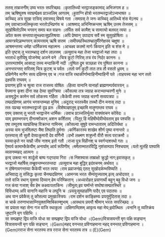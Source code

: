 

  
ततस् ताम्रजनीम् उष्य भरतः सपरिच्छदः ।कृतातिथ्यो भरद्वाजङ्कामाद् अभिजगाम ह  ॥   
तम् ऋषिष्पुरुष व्याघ्रम्प्रेक्ष्य प्राञ्जलिम् आगतम् ।हुताग्नि होत्रो भरतम्भरद्वाजोऽभ्यभाषत  ॥   
कच्चिद् अत्र सुखा रात्रिस् तवास्मद् विषये गता ।समग्रस् ते जनः कच्चिद् आतिथ्ये शंस मेऽनघ  ॥   
तम् उवाचाञ्जलिम्कृत्वा भरतोऽभिप्रणंय च ।आश्रमाद् अभिनिष्क्रन्तम् ऋषिम् उत्तम तेजसम्  ॥   
सुखोषितोऽस्मि भगवन् समग्र बल वाहनः ।तर्पितः सर्व कामैश् च सामात्यो बलवत् त्वया  ॥   
अपेत क्लम सन्तापाःसुभक्ष्याःसुप्रतिश्रयाः ।अपि प्रेष्यान् उपादाय सर्वे स्म सुसुखोषिताः  ॥   
आमन्त्रयेऽहम्भगवन् कामन्त्वाम् ऋषि सत्तम ।समीपम्प्रस्थितम्भ्रातुर्मैरेणेक्षस्व चक्षुषा  ॥   
आश्रमन्तस्य धर्मज्ञ धार्मिकस्य महात्मनः ।आचक्ष्व कतमो मार्गः कियान् इति च शंस मे  ॥   
इति पृष्टस् तु भरतम्भ्रातृ दर्शन लालसम् ।प्रत्युवाच महा तेजा भरद्वाजो महा तपाः  ॥   
भरतार्ध तृतीयेषु योजनेष्व् अजने वने ।चित्र कूटो गिरिस् तत्र रंय निर्दर काननः  ॥   
उत्तरम्पार्श्वम् आसाद्य तस्य मन्दाकिनी नदी ।पुष्पित द्रुम सञ्छन्ना रंय पुष्पित कानना  ॥   
अनन्तरन्तत् सरितश् चित्र कूटश् च पर्वतः ।ततो पर्ण कुटी तात तत्र तौ वसतो ध्रुवम्  ॥   
दक्षिणेनैव मार्गेण सव्य दक्षिणम् एव च।गज वाजि रथाकीर्णाम्वाहिनीम्वाहिनी पते ।वाहयस्व महा भाग ततो द्रक्ष्यसि राघवम्  ॥   
प्रयाणम् इति च श्रुत्वा राज राजस्य योषितः ।हित्वा यानानि यानार्हा ब्राह्मणम्पर्यवारयन्  ॥   
वेपमाना कृशा दीना सह देव्या सुमन्त्रिया ।कौसल्या तत्र जग्राह कराभ्याम्चरणौ मुनेः  ॥   
असमृद्धेन कामेन सर्व लोकस्य गर्हिता ।कैकेयी तस्य जग्राह चरणौ सव्यपत्रपा  ॥   
तम्प्रदक्षिणम् आगंय भगवन्तम्महा मुनिम् ।अदूराद् भरतस्यैव तस्थौ दीन मनास् तदा  ॥   
ततः पप्रच्छ भरतम्भरद्वाजो दृढ व्रतः ।विशेषञ्ज्ञातुम् इच्छामि मातॄणाम्तव राघव  ॥   
एवम् उक्तस् तु भरतो भरद्वाजेन धार्मिकः ।उवाच प्राञ्जलिर्भूत्वा वाक्यंवचन कोविदः  ॥   
याम् इमाम्भगवन् दीनाम्शोकान् अशन कर्शिताम् ।पितुर् हि महिषीम्देवीम्देवताम् इव पश्यसि  ॥   
एषा तम्पुरुष व्याघ्रंसिम्ह विक्रान्त गामिनम् ।कौसल्या सुषुवे रामन्धातारम् अदितिर्यथा  ॥   
अस्या वाम भुजंश्लिष्टा यैषा तिष्ठति दुर्मनाः ।कर्णिकारस्य शाखेव शीर्ण पुष्पा वनान्तरे  ॥   
एतस्यास् तौ सुतौ देव्याःकुमारौ देव वर्णिनौ ।उभौ लक्ष्मण शत्रुघ्नौ वीरौ सत्य पराक्रमौ  ॥   
यस्याःकृते नर याघ्रौ जीव नाशम् इतो गतौ ।राजा पुत्र विहीनश् च स्वर्गन्दशरथो गतः  ॥   
ऐश्वर्य कामाम्कैकेयीम् अनार्याम् आर्य रूपिणीम् ।ममैताम्मातरंविद्धि नृशंसाम्पाप निश्चयाम् ।यतो मूलंहि पश्यामि व्यसनम्महद् आत्मनः  ॥   
इत्य् उक्त्वा नर शार्दूलो बाष्प गद्गदया गिरा ।स निशश्वास ताम्राक्षो क्रुद्धो नाग;इवासकृत्  ॥   
भरद्वाजो महर्षिस् तम्ब्रुवन्तम्भरतन्तदा ।प्रत्युवाच महा बुद्धिर् इदंवचनम् अर्थवत्  ॥   
न दोषेणावगन्तव्या कैकेयी भरत त्वया ।राम प्रव्राजनंह्य् एतत् सुखोदर्कम्भविष्यति ।  
अभिवाद्य तु संसिद्धः कृत्वा चैनम्प्रदक्षिणम् ।आमन्त्र्य भरतः सैम्यंयुज्यताम् इत्य् अचोदयत्  ॥   
ततो वाजि रथान् युक्त्वा दिव्यान् हेम परिष्क्रितान् ।अध्यारोहत् प्रयाणार्थी बहून् बहु विधो जनः  ॥   
गज कंया गजाश् चैव हेम कक्ष्याःपताकिनः ।जीमूता;इव घर्मान्ते सघोषाःसम्प्रतस्थिरे  ॥   
विविधाम्य् अपि यानानि महानि च लघूनि च ।प्रययुःसुमहार्हाणि पादैर् एव पदातयः  ॥   
अथ यान प्रवेकैस् तु कौसल्या प्रमुखाःस्त्रियः ।राम दर्शन काङ्क्षिम्यः प्रययुर्मुदितास् तदा  ॥   
स चार्क तरुणाभासाम्नियुक्ताम्शिबिकाम्शुभाम् ।आस्थाय प्रययौ श्रीमान् भरतः सपरिच्छदः  ॥   
सा प्रयाता महा सेना गज वाजि रथाकुला ।दक्षिणाम्दिशम् आवृत्य महा मेघ;इवोत्थितः ।वनानि तु व्यतिक्रंय जुष्टानि मृग पक्षिभिः ।  
सा सम्प्रहृष्ट द्विप वाजि योधा सा सम्प्रहृष्ट द्विप वाजि योधा ।(Gem)वित्रासयन्ती मृग पक्षि सङ्घान् वित्रासयन्ती मृग पक्षि सङ्घान् ।(Gem)महद् वनन्तत् प्रविगाहमाना महद् वनन्तत् प्रविगाहमाना ।(Gem)रराज सेना भरतस्य तत्र रराज सेना भरतस्य तत्र  ॥ (E)(Gem)  
